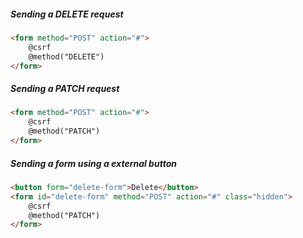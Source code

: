 ##### Sending a DELETE request
```html
<form method="POST" action="#">
	@csrf
	@method("DELETE")
</form>
```
##### Sending a PATCH request
```html
<form method="POST" action="#">
	@csrf
	@method("PATCH")
</form>
```
##### Sending a form using a external button
```html
<button form="delete-form">Delete</button>
<form id="delete-form" method="POST" action="#" class="hidden">
	@csrf
	@method("PATCH")
</form>
```